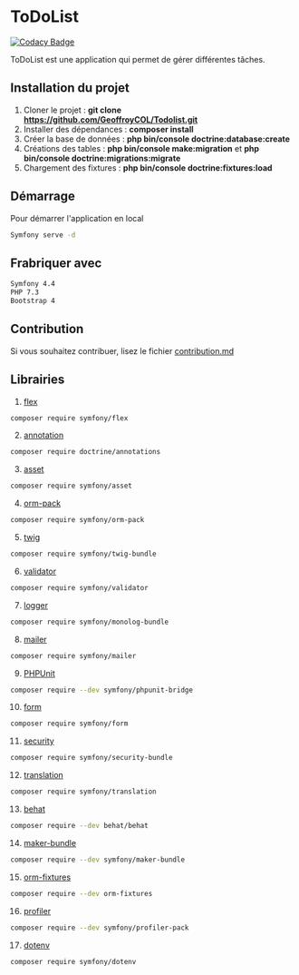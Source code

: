 # ToDoList

[![Codacy Badge](https://app.codacy.com/project/badge/Grade/68d142a7123d4b93ab9daeaeccaa4cc0)](https://www.codacy.com/manual/GeoffroyCOL/Todolist/dashboard?utm_source=github.com&amp;utm_medium=referral&amp;utm_content=GeoffroyCOL/Todolist&amp;utm_campaign=Badge_Grade)

ToDoList est une application qui permet de gérer différentes tâches.


## Installation du projet

1. Cloner le projet : **git clone https://github.com/GeoffroyCOL/Todolist.git**
2. Installer des dépendances : **composer install**
3. Créer la base de données : **php bin/console doctrine:database:create**
4. Créations des tables : **php bin/console make:migration** et **php bin/console doctrine:migrations:migrate**
5. Chargement des fixtures : **php bin/console doctrine:fixtures:load**


## Démarrage

Pour démarrer l'application en local

```bash
Symfony serve -d
```

## Frabriquer avec

```bash
Symfony 4.4
PHP 7.3
Bootstrap 4
```

## Contribution

Si vous souhaitez contribuer, lisez le fichier [contribution.md](https://github.com/GeoffroyCOL/Todolist/blob/master/contribution.md)


## Librairies

1. [flex](https://symfony.com/doc/current/quick_tour/flex_recipes.html)
```bash
composer require symfony/flex
```

2. [annotation](https://symfony.com/doc/current/routing.html)
```bash
composer require doctrine/annotations
```

3. [asset](https://symfony.com/doc/current/components/asset.html)
```bash
composer require symfony/asset
```

4. [orm-pack](https://symfony.com/doc/current/doctrine.html)
```bash
composer require symfony/orm-pack
```

5. [twig](https://symfony.com/doc/current/templates.html)
```bash
composer require symfony/twig-bundle
```

6. [validator](https://symfony.com/doc/current/components/validator.html)
```bash
composer require symfony/validator
```

7. [logger](https://symfony.com/doc/current/logging.html)
```bash
composer require symfony/monolog-bundle
```

8. [mailer](https://symfony.com/doc/current/mailer.html)
```bash
composer require symfony/mailer
```

9. [PHPUnit](https://symfony.com/doc/current/testing.html)
```bash
composer require --dev symfony/phpunit-bridge
```

10. [form](https://symfony.com/doc/current/forms.html)
```bash
composer require symfony/form
```

11. [security](https://symfony.com/doc/current/security.html)
```bash
composer require symfony/security-bundle
```

12. [translation](https://symfony.com/doc/current/translation.html)
```bash
composer require symfony/translation
```

13. [behat](https://docs.behat.org/en/latest/)
```bash
composer require --dev behat/behat
```

14. [maker-bundle](https://symfony.com/doc/current/doctrine.html)
```bash
composer require --dev symfony/maker-bundle
```

15. [orm-fixtures](https://symfony.com/doc/master/bundles/DoctrineFixturesBundle/index.html)
```bash
composer require --dev orm-fixtures
```

16. [profiler](https://symfony.com/doc/current/profiler.html)
```bash
composer require --dev symfony/profiler-pack
```

17. [dotenv](https://symfony.com/doc/3.4/components/dotenv.html)
```bash
composer require symfony/dotenv
```